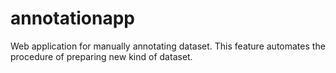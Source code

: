 # annotationapp
Web application for manually annotating dataset. This feature automates the procedure of preparing new kind of dataset. 
